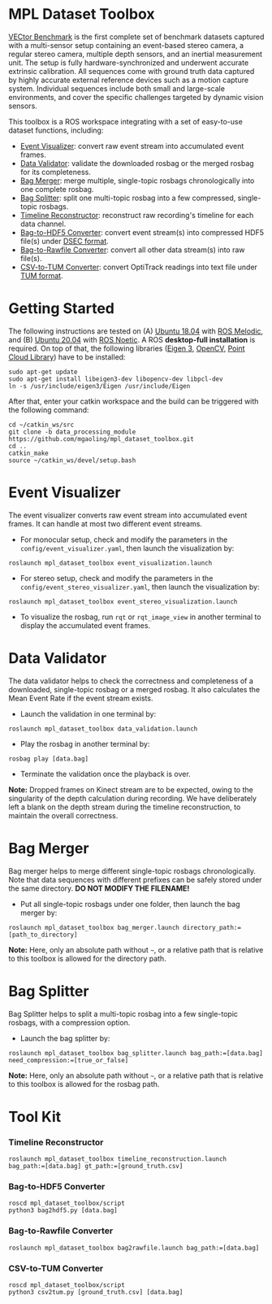 # MPL Dataset Toolbox

[VECtor Benchmark](https://star-datasets.github.io/vector/) is the first complete set of benchmark datasets captured with a multi-sensor setup containing an event-based stereo camera, a regular stereo camera, multiple depth sensors, and an inertial measurement unit. The setup is fully hardware-synchronized and underwent accurate extrinsic calibration. All sequences come with ground truth data captured by highly accurate external reference devices such as a motion capture system. Individual sequences include both small and large-scale environments, and cover the specific challenges targeted by dynamic vision sensors.

This toolbox is a ROS workspace integrating with a set of easy-to-use dataset functions, including:

- [Event Visualizer](https://github.com/mgaoling/mpl_dataset_toolbox/tree/data_processing_module#event-visualizer): convert raw event stream into accumulated event frames.
- [Data Validator](https://github.com/mgaoling/mpl_dataset_toolbox/tree/data_processing_module#data-validator): validate the downloaded rosbag or the merged rosbag for its completeness.
- [Bag Merger](https://github.com/mgaoling/mpl_dataset_toolbox/tree/data_processing_module#bag-merger): merge multiple, single-topic rosbags chronologically into one complete rosbag.
- [Bag Splitter](https://github.com/mgaoling/mpl_dataset_toolbox/tree/data_processing_module#bag-splitter): split one multi-topic rosbag into a few compressed, single-topic rosbags.
- [Timeline Reconstructor](https://github.com/mgaoling/mpl_dataset_toolbox/tree/data_processing_module#tool-kit): reconstruct raw recording's timeline for each data channel.
- [Bag-to-HDF5 Converter](https://github.com/mgaoling/mpl_dataset_toolbox/tree/data_processing_module#tool-kit): convert event stream(s) into compressed HDF5 file(s) under [DSEC format](https://dsec.ifi.uzh.ch/data-format/).
- [Bag-to-Rawfile Converter](https://github.com/mgaoling/mpl_dataset_toolbox/tree/data_processing_module#tool-kit): convert all other data stream(s) into raw file(s).
- [CSV-to-TUM Converter](https://github.com/mgaoling/mpl_dataset_toolbox/tree/data_processing_module#tool-kit): convert OptiTrack readings into text file under [TUM format](https://vision.in.tum.de/data/datasets/rgbd-dataset/file_formats).

# Getting Started

The following instructions are tested on (A) [Ubuntu 18.04](https://ubuntu.com/download/desktop) with [ROS Melodic](http://wiki.ros.org/ROS/Installation), and (B) [Ubuntu 20.04](https://ubuntu.com/download/desktop) with [ROS Noetic](http://wiki.ros.org/ROS/Installation). A ROS **desktop-full installation** is required. On top of that, the following libraries ([Eigen 3](https://eigen.tuxfamily.org/index.php?title=Main_Page), [OpenCV](https://opencv.org/releases/), [Point Cloud Library](https://pointclouds.org/downloads/)) have to be installed:

```
sudo apt-get update
sudo apt-get install libeigen3-dev libopencv-dev libpcl-dev
ln -s /usr/include/eigen3/Eigen /usr/include/Eigen
```

After that, enter your catkin workspace and the build can be triggered with the following command:

```
cd ~/catkin_ws/src
git clone -b data_processing_module https://github.com/mgaoling/mpl_dataset_toolbox.git
cd ..
catkin_make
source ~/catkin_ws/devel/setup.bash
```

# Event Visualizer

The event visualizer converts raw event stream into accumulated event frames. It can handle at most two different event streams.

- For monocular setup, check and modify the parameters in the `config/event_visualizer.yaml`, then launch the visualization by:

```
roslaunch mpl_dataset_toolbox event_visualization.launch
```

- For stereo setup, check and modify the parameters in the `config/event_stereo_visualizer.yaml`, then launch the visualization by:

```
roslaunch mpl_dataset_toolbox event_stereo_visualization.launch
```

- To visualize the rosbag, run `rqt` or `rqt_image_view` in another terminal to display the accumulated event frames.

# Data Validator

The data validator helps to check the correctness and completeness of a downloaded, single-topic rosbag or a merged rosbag. It also calculates the Mean Event Rate if the event stream exists.

- Launch the validation in one terminal by:

```
roslaunch mpl_dataset_toolbox data_validation.launch
```

- Play the rosbag in another terminal by:

```
rosbag play [data.bag]
```

- Terminate the validation once the playback is over.

**Note:** Dropped frames on Kinect stream are to be expected, owing to the singularity of the depth calculation during recording. We have deliberately left a blank on the depth stream during the timeline reconstruction, to maintain the overall correctness.

# Bag Merger

Bag merger helps to merge different single-topic rosbags chronologically. Note that data sequences with different prefixes can be safely stored under the same directory. **DO NOT MODIFY THE FILENAME!**

- Put all single-topic rosbags under one folder, then launch the bag merger by:

```
roslaunch mpl_dataset_toolbox bag_merger.launch directory_path:=[path_to_directory]
```

**Note:** Here, only an absolute path without `~`, or a relative path that is relative to this toolbox is allowed for the directory path.

# Bag Splitter

Bag Splitter helps to split a multi-topic rosbag into a few single-topic rosbags, with a compression option.

- Launch the bag splitter by:

```
roslaunch mpl_dataset_toolbox bag_splitter.launch bag_path:=[data.bag] need_compression:=[true_or_false]
```

**Note:** Here, only an absolute path without `~`, or a relative path that is relative to this toolbox is allowed for the rosbag path.

# Tool Kit

### Timeline Reconstructor

```
roslaunch mpl_dataset_toolbox timeline_reconstruction.launch bag_path:=[data.bag] gt_path:=[ground_truth.csv]
```

### Bag-to-HDF5 Converter

```
roscd mpl_dataset_toolbox/script
python3 bag2hdf5.py [data.bag]
```

### Bag-to-Rawfile Converter

```
roslaunch mpl_dataset_toolbox bag2rawfile.launch bag_path:=[data.bag]
```

### CSV-to-TUM Converter

```
roscd mpl_dataset_toolbox/script
python3 csv2tum.py [ground_truth.csv] [data.bag]
```
